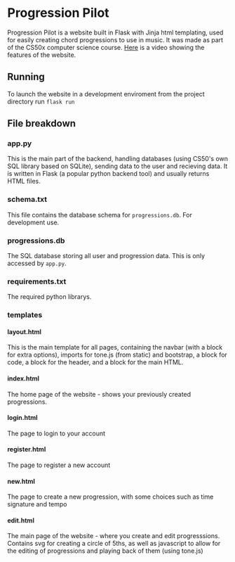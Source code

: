 # Progression Pilot
Progression Pilot is a website built in Flask with Jinja html templating, used for easily creating chord progressions to use in music. It was made as part of the CS50x computer science course. [Here](https://www.youtube.com/watch?v=Hz-QCDL7C0g) is a video showing the features of the website.

## Running
To launch the website in a development enviroment from the project directory run
`flask run`

## File breakdown
### app.py
This is the main part of the backend, handling databases (using CS50's own SQL library based on SQLite), sending data to the user and recieving data. It is written in Flask (a popular python backend tool) and usually returns HTML files.

### schema.txt
This file contains the database schema for `progressions.db`. For development use.

### progressions.db
The SQL database storing all user and progression data. This is only accessed by `app.py`.

### requirements.txt
The required python librarys.

### templates
#### layout.html
This is the main template for all pages, containing the navbar (with a block for extra options), imports for tone.js (from static) and bootstrap, a block for code, a block for the header, and a block for the main HTML.

#### index.html
The home page of the website - shows your previously created progressions.

#### login.html
The page to login to your account

#### register.html
The page to register a new account

#### new.html
The page to create a new progression, with some choices such as time signature and tempo

#### edit.html
The main page of the website - where you create and edit progresssions. Contains svg for creating a circle of 5ths, as well as javascript to allow for the editing of progressions and playing back of them (using tone.js)

###